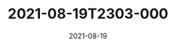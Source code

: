 ---
date: 2021-08-19
title: 2021-08-19T2303-000
hero: 2021/2021-08-19T2303-000.jpeg

# briefly describe the image…
alt: ''

# insert the closed caption text after the three-dash break…
# (include line-breaks, punctuation, and capitalization)
---